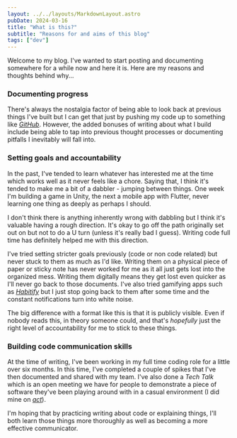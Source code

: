 ```yaml
---
layout: ../../layouts/MarkdownLayout.astro
pubDate: 2024-03-16
title: "What is this?"
subtitle: "Reasons for and aims of this blog"
tags: ["dev"]
---
```


Welcome to my blog. I've wanted to start posting and documenting somewhere for a while now and here it is. Here are my reasons and thoughts behind why...

### Documenting progress

There's always the nostalgia factor of being able to look back at previous things I've built but I can get that just by pushing my code up to something like _[GitHub](https://www.github.com/rowmur)_. However, the added bonuses of writing about what I build include being able to tap into previous thought processes or documenting pitfalls I inevitably will fall into.

### Setting goals and accountability

In the past, I've tended to learn whatever has interested me at the time which works well as it never feels like a chore. Saying that, I think it's tended to make me a bit of a dabbler - jumping between things. One week I'm building a game in Unity, the next a mobile app with Flutter, never learning one thing as deeply as perhaps I should.

I don't think there is anything inherently wrong with dabbling but I think it's valuable having a rough direction. It's okay to go off the path originally set out on but not to do a U turn (unless it's really bad I guess). Writing code full time has definitely helped me with this direction.

I've tried setting stricter goals previously (code or non code related) but never stuck to them as much as I'd like. Writing them on a physical piece of paper or sticky note has never worked for me as it all just gets lost into the organized mess. Writing them digitally means they get lost even quicker as I'll never go back to those documents. I've also tried gamifying apps such as _[Habitify](https://www.habitify.me/)_ but I just stop going back to them after some time and the constant notifications turn into white noise.

The big difference with a format like this is that it is publicly visible. Even if nobody reads this, in theory someone could, and that's _hopefully_ just the right level of accountability for me to stick to these things.

### Building code communication skills

At the time of writing, I've been working in my full time coding role for a little over six months. In this time, I've completed a couple of spikes that I've then documented and shared with my team. I've also done a _Tech Talk_ which is an open meeting we have for people to demonstrate a piece of software they've been playing around with in a casual environment (I did mine on _[act](https://github.com/nektos/act)_).

I'm hoping that by practicing writing about code or explaining things, I'll both learn those things more thoroughly as well as becoming a more effective communicator.
